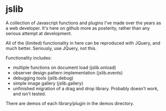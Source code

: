 jslib
=====

A collection of Javascript functions and plugins I've made over the years as a web developer. It's here on github more as posterity, rather than any serious attempt at development.

All of the (limited) functionality in here can be reproduced with JQuery, and much better. Seriously, use JQuery, not this.

Functionality includes:

* multiple functions on document load (jslib.onload)
* observer design pattern implementation (jslib.events)
* debugging tools (jslib.debug)
* simple image gallery (jslib.gallery)
* unfinished migration of a drag and drop library. Probably doesn't work, and isn't tested.

There are demos of each library/plugin in the demos directory.
